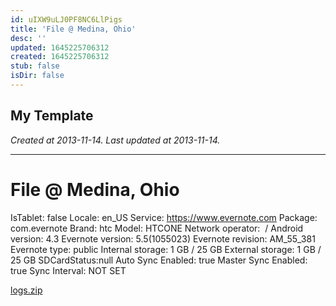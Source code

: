```yaml
---
id: uIXW9uLJ0PF8NC6LlPigs
title: 'File @ Medina, Ohio'
desc: ''
updated: 1645225706312
created: 1645225706312
stub: false
isDir: false
---
```

My Template
---

_Created at 2013-11-14._
_Last updated at 2013-11-14._




---

# File @ Medina, Ohio


IsTablet: false
Locale: en\_US
Service: https://www.evernote.com
Package: com.evernote
Brand: htc
Model: HTCONE
Network operator:  /
Android version: 4.3
Evernote version: 5.5(1055023)
Evernote revision: AM\_55\_381
Evernote type: public
Internal storage: 1 GB / 25 GB
External storage: 1 GB / 25 GB
SDCardStatus:null
Auto Sync Enabled: true
Master Sync Enabled: true
Sync Interval: NOT SET

[logs.zip](/assets/logs-5RSCoIom2py9.zip)

